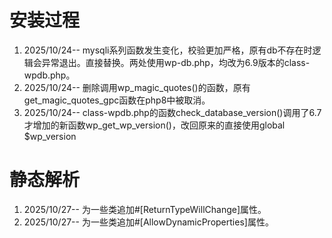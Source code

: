 # 安装过程
1. 2025/10/24-- mysqli系列函数发生变化，校验更加严格，原有db不存在时逻辑会异常退出。直接替换。两处使用wp-db.php，均改为6.9版本的class-wpdb.php。
2. 2025/10/24-- 删除调用wp_magic_quotes()的函数，原有get_magic_quotes_gpc函数在php8中被取消。
3. 2025/10/24-- class-wpdb.php的函数check_database_version()调用了6.7才增加的新函数wp_get_wp_version()，改回原来的直接使用global $wp_version

# 静态解析
1. 2025/10/27-- 为一些类追加#[ReturnTypeWillChange]属性。
2. 2025/10/27-- 为一些类追加#[AllowDynamicProperties]属性。